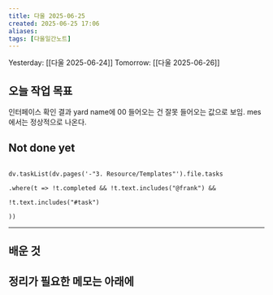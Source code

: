 ```yaml
---
title: 다울 2025-06-25
created: 2025-06-25 17:06
aliases: 
tags: [다울일간노트]
---
```



Yesterday: [[다울 2025-06-24]] 
Tomorrow: [[다울 2025-06-26]] 




## 오늘 작업 목표

인터페이스 확인 결과
yard name에 00 들어오는 건 잘못 들어오는 값으로 보임.
mes에서는 정상적으로 나온다.



## Not done yet

```dataviewjs

dv.taskList(dv.pages('-"3. Resource/Templates"').file.tasks

.where(t => !t.completed && !t.text.includes("@frank") &&

!t.text.includes("#task")

))

```

---

## 배운 것




## 정리가 필요한 메모는 아래에



